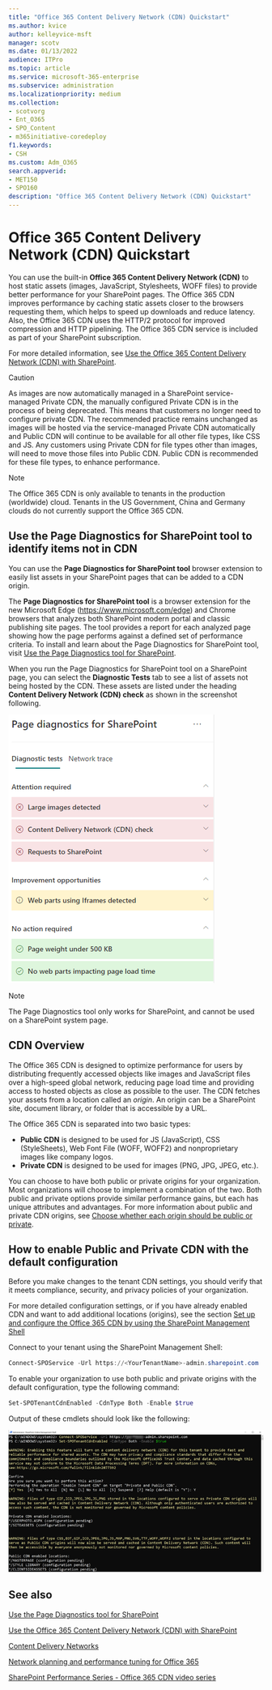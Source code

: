 ```yaml
---
title: "Office 365 Content Delivery Network (CDN) Quickstart"
ms.author: kvice
author: kelleyvice-msft
manager: scotv
ms.date: 01/13/2022
audience: ITPro
ms.topic: article
ms.service: microsoft-365-enterprise
ms.subservice: administration
ms.localizationpriority: medium
ms.collection: 
- scotvorg
- Ent_O365
- SPO_Content
- m365initiative-coredeploy
f1.keywords:
- CSH
ms.custom: Adm_O365
search.appverid:
- MET150
- SPO160
description: "Office 365 Content Delivery Network (CDN) Quickstart"
---
```


# Office 365 Content Delivery Network (CDN) Quickstart

You can use the built-in **Office 365 Content Delivery Network (CDN)** to host static assets (images, JavaScript, Stylesheets, WOFF files) to provide better performance for your SharePoint pages. The Office 365 CDN improves performance by caching static assets closer to the browsers requesting them, which helps to speed up downloads and reduce latency. Also, the Office 365 CDN uses the HTTP/2 protocol for improved compression and HTTP pipelining. The Office 365 CDN service is included as part of your SharePoint subscription.

For more detailed information, see [Use the Office 365 Content Delivery Network (CDN) with SharePoint](use-microsoft-365-cdn-with-spo.md).

> [!CAUTION]
> As images are now automatically managed in a SharePoint service-managed Private CDN, the manually configured Private CDN is in the process of being deprecated. This means that customers no longer need to configure private CDN. The recommended practice remains unchanged as images will be hosted via the service-managed Private CDN automatically and Public CDN will continue to be available for all other file types, like CSS and JS.  Any customers using Private CDN for file types other than images, will need to move those files into Public CDN. Public CDN is recommended for these file types, to enhance performance.

>[!NOTE]
>The Office 365 CDN is only available to tenants in the production (worldwide) cloud. Tenants in the US Government, China and Germany clouds do not currently support the Office 365 CDN.

## Use the Page Diagnostics for SharePoint tool to identify items not in CDN

You can use the **Page Diagnostics for SharePoint tool** browser extension to easily list assets in your SharePoint pages that can be added to a CDN origin.

The **Page Diagnostics for SharePoint tool** is a browser extension for the new Microsoft Edge (<https://www.microsoft.com/edge>) and Chrome browsers that analyzes both SharePoint modern portal and classic publishing site pages. The tool provides a report for each analyzed page showing how the page performs against a defined set of performance criteria. To install and learn about the Page Diagnostics for SharePoint tool, visit [Use the Page Diagnostics tool for SharePoint](./page-diagnostics-for-spo.md).

When you run the Page Diagnostics for SharePoint tool on a SharePoint page, you can select the **Diagnostic Tests** tab to see a list of assets not being hosted by the CDN. These assets are listed under the heading **Content Delivery Network (CDN) check** as shown in the screenshot following.

![Page diagnostics.](../media/page-diagnostics-for-spo/pagediag-results-general.PNG)

>[!NOTE]
>The Page Diagnostics tool only works for SharePoint, and cannot be used on a SharePoint system page.

## CDN Overview

The Office 365 CDN is designed to optimize performance for users by distributing frequently accessed objects like images and JavaScript files over a high-speed global network, reducing page load time and providing access to hosted objects as close as possible to the user. The CDN fetches your assets from a location called an _origin_. An origin can be a SharePoint site, document library, or folder that is accessible by a URL.

The Office 365 CDN is separated into two basic types:

- **Public CDN** is designed to be used for JS (JavaScript), CSS (StyleSheets), Web Font File (WOFF, WOFF2) and nonproprietary images like company logos.
- **Private CDN** is designed to be used for images (PNG, JPG, JPEG, etc.).

You can choose to have both public or private origins for your organization. Most organizations will choose to implement a combination of the two. Both public and private options provide similar performance gains, but each has unique attributes and advantages. For more information about public and private CDN origins, see [Choose whether each origin should be public or private](use-microsoft-365-cdn-with-spo.md#CDNOriginChoosePublicPrivate).

## How to enable Public and Private CDN with the default configuration
Before you make changes to the tenant CDN settings, you should verify that it meets compliance, security, and privacy policies of your organization.

For more detailed configuration settings, or if you have already enabled CDN and want to add additional locations (origins), see the section [Set up and configure the Office 365 CDN by using the SharePoint Management Shell](use-microsoft-365-cdn-with-spo.md#set-up-and-configure-the-office-365-cdn-by-using-the-sharepoint-online-management-shell)

Connect to your tenant using the SharePoint Management Shell:

```PowerShell
Connect-SPOService -Url https://<YourTenantName>-admin.sharepoint.com
```

To enable your organization to use both public and private origins with the default configuration, type the following command:

```PowerShell
Set-SPOTenantCdnEnabled -CdnType Both -Enable $true
```

Output of these cmdlets should look like the following:

![Output of Set-SPOTenantCdnEnabled.](../media/O365-CDN/o365-cdn-enable-output.png)

## See also

[Use the Page Diagnostics tool for SharePoint](./page-diagnostics-for-spo.md)

[Use the Office 365 Content Delivery Network (CDN) with SharePoint](use-microsoft-365-cdn-with-spo.md)

[Content Delivery Networks](./content-delivery-networks.md)

[Network planning and performance tuning for Office 365](./network-planning-and-performance.md)

[SharePoint Performance Series - Office 365 CDN video series](https://www.youtube.com/playlist?list=PLR9nK3mnD-OWMfr1BA9mr5oCw2aJXw4WA)
